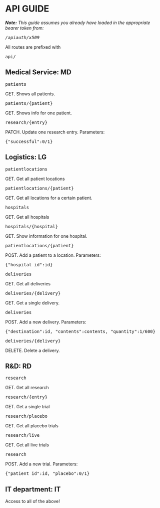 <h1>API GUIDE</h1>
<i><b>Note:</b> This guide assumes you already have loaded in the appropriate bearer token from: <pre>/apiauth/x509</pre></i>
All routes are prefixed with <pre>api/</pre>
<h2>Medical Service: MD</h2>
<pre>patients</pre>
GET. Shows all patients.
<pre>patients/{patient}</pre>
GET. Shows info for one patient.
<pre>research/{entry}</pre>
PATCH. Update one research entry. Parameters:
<pre>{"successful":0/1}</pre>
<h2>Logistics: LG</h2>
<pre>patientlocations</pre>
GET. Get all patient locations
<pre>patientlocations/{patient}</pre>
GET. Get all locations for a certain patient.
<pre>hospitals</pre>
GET. Get all hospitals
<pre>hospitals/{hospital}</pre>
GET. Show information for one hospital.
<pre>patientlocations/{patient}</pre>
POST. Add a patient to a location. Parameters:
<pre>{"hospital_id":id}</pre>
<pre>deliveries</pre>
GET. Get all deliveries
<pre>deliveries/{delivery}</pre>
GET. Get a single delivery.
<pre>deliveries</pre>
POST. Add a new delivery. Parameters:
<pre>{"destination":id, "contents":contents, "quantity":1/600}</pre>
<pre>deliveries/{delivery}</pre>
DELETE. Delete a delivery.
<h2>R&D: RD</h2>
<pre>research</pre>
GET. Get all research
<pre>research/{entry}</pre>
GET. Get a single trial
<pre>research/placebo</pre>
GET. Get all placebo trials
<pre>research/live</pre>
GET. Get all live trials
<pre>research</pre>
POST. Add a new trial. Parameters:
<pre>{"patient_id":id, "placebo":0/1}</pre>
<h2>IT department: IT</h2>
Access to all of the above!

